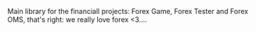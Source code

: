 Main library for the financiall projects: Forex Game, Forex Tester and Forex OMS, that's right: we really love forex <3....
